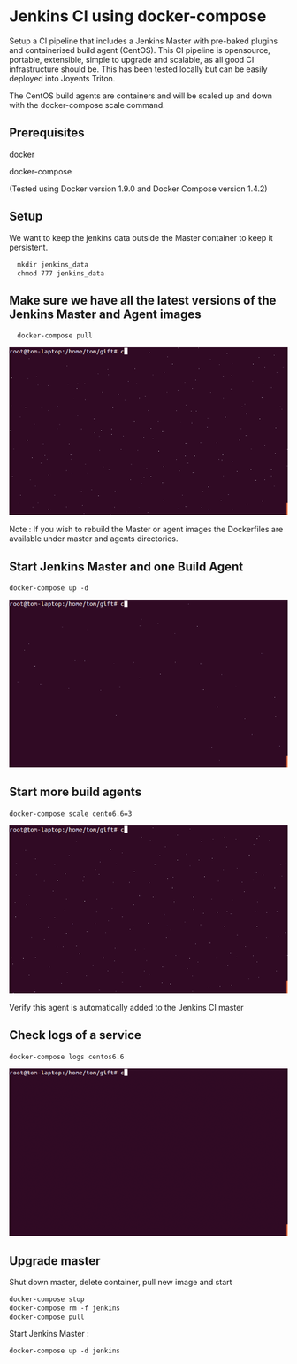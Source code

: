 # Jenkins CI using docker-compose

Setup a CI pipeline that includes a Jenkins Master with pre-baked plugins and containerised build agent (CentOS).  This CI pipeline is opensource, portable, extensible, simple to upgrade and scalable, as all good CI infrastructure should be.  This has been tested locally but can be easily deployed into Joyents Triton.

The CentOS build agents are containers and will be scaled up and down with the docker-compose scale command.

## Prerequisites

  docker
  
  docker-compose
  
  (Tested using Docker version 1.9.0 and Docker Compose version 1.4.2)
  
## Setup 

We want to keep the jenkins data outside the Master container to keep it persistent.

```
  mkdir jenkins_data
  chmod 777 jenkins_data
```

## Make sure we have all the latest versions of the Jenkins Master and Agent images

```
  docker-compose pull
```
![Example](/gifs/pull.gif)

Note : If you wish to rebuild the Master or agent images the Dockerfiles are available under master and agents directories.

## Start Jenkins Master and one Build Agent

```
docker-compose up -d

```
![Example](/gifs/composeup.gif)

## Start more build agents

```
docker-compose scale cento6.6=3
```
![Example](/gifs/scale.gif)

Verify this agent is automatically added to the Jenkins CI master

## Check logs of a service

```
docker-compose logs centos6.6
```
![Example](/gifs/logs.gif)

## Upgrade master

Shut down master, delete container, pull new image and start

```
docker-compose stop
docker-compose rm -f jenkins
docker-compose pull
```

Start Jenkins Master : 

```
docker-compose up -d jenkins
```

